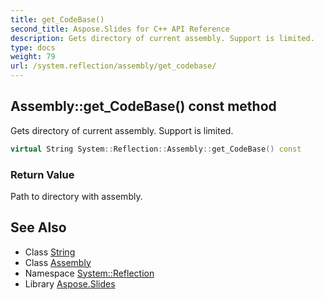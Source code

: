 ```yaml
---
title: get_CodeBase()
second_title: Aspose.Slides for C++ API Reference
description: Gets directory of current assembly. Support is limited.
type: docs
weight: 79
url: /system.reflection/assembly/get_codebase/
---
```

## Assembly::get_CodeBase() const method


Gets directory of current assembly. Support is limited.

```cpp
virtual String System::Reflection::Assembly::get_CodeBase() const
```


### Return Value

Path to directory with assembly.

## See Also

* Class [String](../../../system/string/)
* Class [Assembly](../)
* Namespace [System::Reflection](../../)
* Library [Aspose.Slides](../../../)